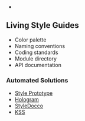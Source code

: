 <aside class="note">
    <section>
        <ul>
            <li></li>
        </ul>
    </section>
</aside>

<hgroup>
    <h2>Living Style Guides</h2>
</hgroup>
<article class="">
    <img src="images/styleguide.png" alt="" style="float:right;">
    <ul class="build">
        <li>Color palette</li>
        <li>Naming conventions</li>
        <li>Coding standards</li>
        <li>Module directory</li>
        <li>API documentation</li>
    </ul>
    <div class="build">
        <h3>Automated Solutions</h3>
        <ul class="">
            <li><a href="https://github.com/north/generator-style-prototype">Style Prototype</a></li>
            <li><a href="http://trulia.github.io/hologram/">Hologram</a></li>
            <li><a href="http://jacobrask.github.io/styledocco/">StyleDocco</a></li>
            <li><a href="http://warpspire.com/kss/styleguides/">KSS</a></li>
        </ul>
    </div>
</article>
